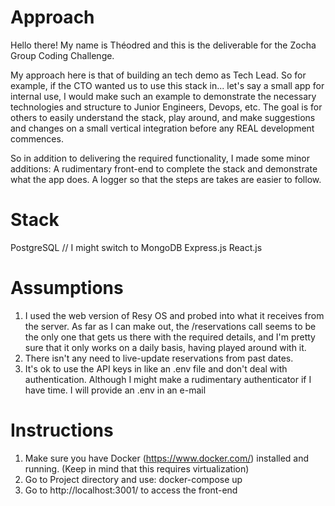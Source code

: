 # Approach

Hello there! My name is Théodred and this is the deliverable for the Zocha Group Coding Challenge.

My approach here is that of building an tech demo as Tech Lead. So for example, if the CTO wanted us to use this stack in... let's say a small app for internal use, I would make such an example to demonstrate the necessary technologies and structure to Junior Engineers, Devops, etc. The goal is for others to easily understand the stack, play around, and make suggestions and changes on a small vertical integration before any REAL development commences. 

So in addition to delivering the required functionality, I made some minor additions: A rudimentary front-end to complete the stack and demonstrate what the app does. A logger so that the steps are takes are easier to follow.

# Stack

PostgreSQL // I might switch to MongoDB
Express.js
React.js

# Assumptions

1) I used the web version of Resy OS and probed into what it receives from the server. As far as I can make out, the /reservations call seems to be the only one that gets us there with the required details, and I'm pretty sure that it only works on a daily basis, having played around with it.
2) There isn't any need to live-update reservations from past dates.
3) It's ok to use the API keys in like an .env file and don't deal with authentication. Although I might make a rudimentary authenticator if I have time. I will provide an .env in an e-mail

# Instructions

1) Make sure you have Docker (https://www.docker.com/) installed and running. (Keep in mind that this requires virtualization)
2) Go to Project directory and use: docker-compose up
3) Go to http://localhost:3001/ to access the front-end


